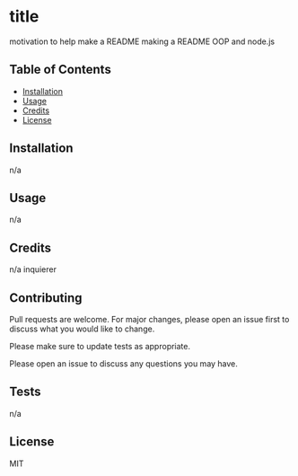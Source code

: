 # title

  motivation to help make a README making a README OOP and node.js
  
  ## Table of Contents
  
  - [Installation](#installation)
  - [Usage](#usage)
  - [Credits](#credits)
  - [License](#license)
  
  ## Installation

  n/a
  
  ## Usage

  n/a
  
  ## Credits

  n/a
  inquierer
  
  ## Contributing
  
  Pull requests are welcome. For major changes, please open an issue first
  to discuss what you would like to change.
  
  Please make sure to update tests as appropriate.
  
  Please open an issue to discuss any questions you may have.
  
  ## Tests

  n/a
  
  ## License
  
  MIT